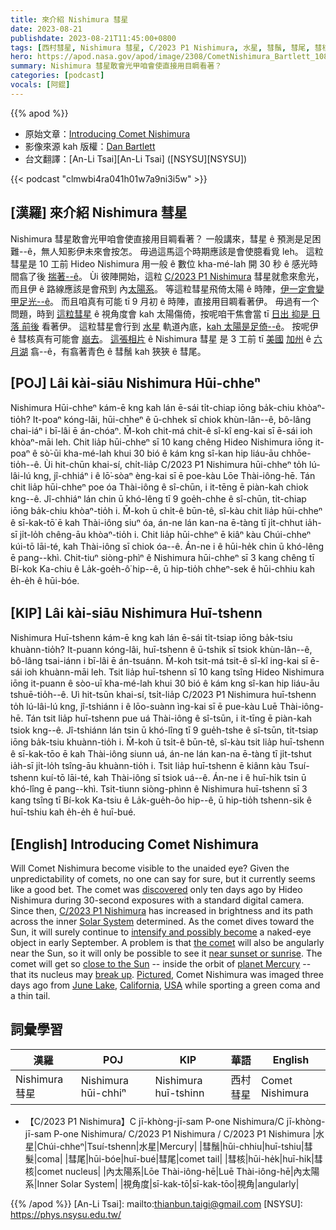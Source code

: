 ```yaml
---
title: 來介紹 Nishimura 彗星
date: 2023-08-21
publishdate: 2023-08-21T11:45:00+0800
tags: [西村彗星, Nishimura 彗星, C/2023 P1 Nishimura, 水星, 彗鬚, 彗尾, 彗核, 內太陽系, 視角度]
hero: https://apod.nasa.gov/apod/image/2308/CometNishimura_Bartlett_1080.jpg
summary: Nishimura 彗星敢會光甲咱會使直接用目睭看著？
categories: [podcast]
vocals: [阿錕]
---
```


{{% apod %}}

- 原始文章：[Introducing Comet Nishimura](https://apod.nasa.gov/apod/ap230821.html)
- 影像來源 kah 版權：[Dan Bartlett](https://www.astrobin.com/users/h2ologg/)
- 台文翻譯：[An-Li Tsai][An-Li Tsai] ([NSYSU][NSYSU])

{{< podcast "clmwbi4ra041h01w7a9ni3i5w" >}}

## [漢羅] 來介紹 Nishimura 彗星
Nishimura 彗星敢會光甲咱會使直接用目睭看著？
一般講來，彗星 ê 預測是足困難--ê，無人知影伊未來會按怎。
毋過這馬這个時期應該是會使臆看覓 leh。
這粒彗星是 10 工前 Hideo Nishimura 用一般 ê 數位 kha-mé-lah 開 30 秒 ê 感光時間翕了後 [揣著--ê][discovered]。
Ùi 彼陣開始，這粒 [C/2023 P1 Nishimura][C/2023 P1 Nishimura] 彗星就愈來愈光，而且伊 ê 路線應該是會飛到 內[太陽系][Solar System]。
等這粒彗星飛倚太陽 ê 時陣，[伊一定會變甲足光--ê][intensify and possibly become]。
而且咱真有可能 tī 9 月初 ê 時陣，直接用目睭看著伊。
毋過有一个問題，時到 [這粒彗星][the comet] ê 視角度會 kah 太陽傷倚，按呢咱干焦會當 tī [日出 抑是 日落 前後][near sunset or sunrise] 看著伊。
這粒彗星會行到 [水星][planet Mercury] 軌道內底，[kah 太陽是足倚--ê][close to the Sun]。
按呢伊 ê 彗核真有可能會 [崩去][break up]。
[這張相片][Pictured] ê Nishimura 彗星 是 3 工前 tī [美國][USA] [加州][California] ê [六月湖][June Lake] 翕--ê，有翕著青色 ê 彗鬚 kah 狹狹 ê 彗尾。

## [POJ] Lâi kài-siāu Nishimura Hūi-chheⁿ
Nishimura Hūi-chheⁿ kám-ē kng kah lán ē-sái ti̍t-chiap iōng ba̍k-chiu khòaⁿ-tio̍h?
It-poaⁿ kóng-lâi, hūi-chheⁿ ê ū-chhek sī chiok khùn-lân--ê, bô-lâng chai-iáⁿ i bī-lâi ē án-chóaⁿ.
M̄-koh chit-má chit-ê sî-kî eng-kai sī ē-sái ioh khòaⁿ-māi leh.
Chit lia̍p hūi-chheⁿ sī 10 kang chêng Hideo Nishimura iōng it-poaⁿ ê sò͘-ūi kha-mé-lah khui 30 bió ê kám kng sî-kan hip liáu-āu chhōe-tio̍h--ê.
Ùi hit-chūn khai-sí, chi̍t-lia̍p C/2023 P1 Nishimura hūi-chheⁿ to̍h lú-lâi-lú kng, jî-chhiáⁿ i ê lō͘-sòaⁿ èng-kai sī ē poe-kàu Lōe Thài-iông-hē.
Tán chit lia̍p hūi-chheⁿ poe óa Thài-iông ê sî-chūn, i it-tēng ē piàn-kah chiok kng--ê.
Jî-chhiáⁿ lán chin ū khó-lêng tī 9 goe̍h-chhe ê sî-chūn, ti̍t-chiap iōng ba̍k-chiu khòaⁿ-tio̍h i.
M̄-koh ū chi̍t-ê būn-tê, sî-kàu chit lia̍p hūi-chheⁿ ê sī-kak-tō͘ ē kah Thài-iông siuⁿ óa, án-ne lán kan-na ē-tàng tī ji̍t-chhut ia̍h-sī ji̍t-lo̍h chêng-āu khòaⁿ-tio̍h i.
Chit lia̍p hūi-chheⁿ ē kiâⁿ kàu Chúi-chheⁿ kúi-tō lāi-té, kah Thài-iông sī chiok óa--ê.
Án-ne i ê hūi-he̍k chin ū khó-lêng ē pang--khì.
Chit-tiuⁿ siòng-phìⁿ ê Nishimura hūi-chheⁿ sī 3 kang chêng tī Bí-kok Ka-chiu ê La̍k-goe̍h-ô͘ hip--ê, ū hip-tio̍h chheⁿ-sek ê hūi-chhiu kah e̍h-e̍h ê hūi-bóe.

## [KIP] Lâi kài-siāu Nishimura Huī-tshenn
Nishimura Huī-tshenn kám-ē kng kah lán ē-sái ti̍t-tsiap iōng ba̍k-tsiu khuànn-tio̍h?
It-puann kóng-lâi, huī-tshenn ê ū-tshik sī tsiok khùn-lân--ê, bô-lâng tsai-iánn i bī-lâi ē án-tsuánn.
M̄-koh tsit-má tsit-ê sî-kî ing-kai sī ē-sái ioh khuànn-māi leh.
Tsit lia̍p huī-tshenn sī 10 kang tsîng Hideo Nishimura iōng it-puann ê sòo-uī kha-mé-lah khui 30 bió ê kám kng sî-kan hip liáu-āu tshuē-tio̍h--ê.
Uì hit-tsūn khai-sí, tsi̍t-lia̍p C/2023 P1 Nishimura huī-tshenn to̍h lú-lâi-lú kng, jî-tshiánn i ê lōo-suànn ìng-kai sī ē pue-kàu Luē Thài-iông-hē.
Tán tsit lia̍p huī-tshenn pue uá Thài-iông ê sî-tsūn, i it-tīng ē piàn-kah tsiok kng--ê.
Jî-tshiánn lán tsin ū khó-lîng tī 9 gue̍h-tshe ê sî-tsūn, ti̍t-tsiap iōng ba̍k-tsiu khuànn-tio̍h i.
M̄-koh ū tsi̍t-ê būn-tê, sî-kàu tsit lia̍p huī-tshenn ê sī-kak-tōo ē kah Thài-iông siunn uá, án-ne lán kan-na ē-tàng tī ji̍t-tshut ia̍h-sī ji̍t-lo̍h tsîng-āu khuànn-tio̍h i.
Tsit lia̍p huī-tshenn ē kiânn kàu Tsuí-tshenn kuí-tō lāi-té, kah Thài-iông sī tsiok uá--ê.
Án-ne i ê huī-hi̍k tsin ū khó-lîng ē pang--khì.
Tsit-tiunn siòng-phìnn ê Nishimura huī-tshenn sī 3 kang tsîng tī Bí-kok Ka-tsiu ê La̍k-gue̍h-ôo hip--ê, ū hip-tio̍h tshenn-sik ê huī-tshiu kah e̍h-e̍h ê huī-bué.

## [English] Introducing Comet Nishimura
Will Comet Nishimura become visible to the unaided eye?
Given the unpredictability of comets, no one can say for sure, but it currently seems like a good bet.
The comet was [discovered][discovered] only ten days ago by Hideo Nishimura during 30-second exposures with a standard digital camera.
Since then, [C/2023 P1 Nishimura][C/2023 P1 Nishimura] has increased in brightness and its path across the inner [Solar System][Solar System] determined.
As the comet dives toward the Sun, it will surely continue to [intensify and possibly become][intensify and possibly become] a naked-eye object in early September.
A problem is that [the comet][the comet] will also be angularly near the Sun, so it will only be possible to see it [near sunset or sunrise][near sunset or sunrise].
The comet will get so [close to the Sun][close to the Sun] -- inside the orbit of [planet Mercury][planet Mercury] -- that its nucleus may [break up][break up].
[Pictured][Pictured], Comet Nishimura was imaged three days ago from [June Lake][June Lake], [California][California], [USA][USA] while sporting a green coma and a thin tail.

## 詞彙學習

|漢羅|POJ|KIP|華語|English|
|-|-|-|-|-|
|Nishimura 彗星|Nishimura hūi-chhiⁿ|Nishimura huī-tshinn|西村彗星|Comet Nishimura|
- 【C/2023 P1 Nishimura】C jī-khòng-jī-sam P-one Nishimura/C jī-khòng-jī-sam P-one Nishimura/ C/2023 P1 Nishimura / C/2023 P1 Nishimura
|水星|Chúi-chheⁿ|Tsuí-tshenn|水星|Mercury|
|彗鬚|hūi-chhiu|huī-tshiu|彗髮|coma|
|彗尾|hūi-bóe|huī-bué|彗尾|comet tail|
|彗核|hūi-he̍k|huī-hi̍k|彗核|comet nucleus|
|內太陽系|Lōe Thài-iông-hē|Luē Thài-iông-hē|內太陽系|Inner Solar System|
|視角度|sī-kak-tō͘|sī-kak-tōo|視角|angularly|

{{% /apod %}}
[An-Li Tsai]: mailto:thianbun.taigi@gmail.com
[NSYSU]: https://phys.nsysu.edu.tw/

[copyright]: https://apod.nasa.gov/apod/fap/lib/about_apod.html#srapply
[License]: https://creativecommons.org/licenses/by/2.0/

[discovered]:http://www.cbat.eps.harvard.edu/iau/cbet/005200/CBET005285.txt
[C/2023 P1 Nishimura]:https://www.universetoday.com/162802/comet-p1-nishimura-could-be-bright-over-the-next-few-weeks/
[Solar System]:https://solarsystem.nasa.gov/solar-system/our-solar-system/in-depth/
[intensify and possibly become]:http://aerith.net/comet/catalog/2023P1/2023P1.html
[the comet]:https://earthsky.org/tonight/new-comet-c-2023-p1-nishimura-bright-august-september-october-2023/
[near sunset or sunrise]:https://m.media-amazon.com/images/I/61MnQVQct8L._AC_UF894,1000_QL80_.jpg
[close to the Sun]:https://www.facebook.com/photo?fbid=700742702067209&set=a.419550426853106
[planet Mercury]:https://spaceplace.nasa.gov/all-about-mercury/
[break up]:https://apod.nasa.gov/apod/ap200416.html
[Pictured]:https://www.astrobin.com/t57un4/B/
[June Lake]:https://youtu.be/upj8BRfn0yU
[California]:https://en.wikipedia.org/wiki/California
[USA]:https://en.wikipedia.org/wiki/United_States
